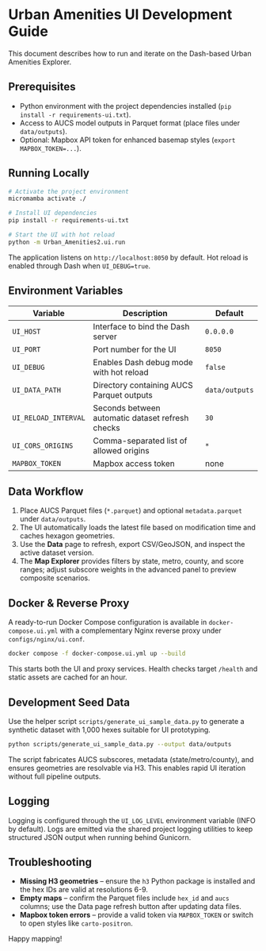 # Urban Amenities UI Development Guide

This document describes how to run and iterate on the Dash-based Urban Amenities Explorer.

## Prerequisites

- Python environment with the project dependencies installed (`pip install -r requirements-ui.txt`).
- Access to AUCS model outputs in Parquet format (place files under `data/outputs`).
- Optional: Mapbox API token for enhanced basemap styles (`export MAPBOX_TOKEN=...`).

## Running Locally

```bash
# Activate the project environment
micromamba activate ./

# Install UI dependencies
pip install -r requirements-ui.txt

# Start the UI with hot reload
python -m Urban_Amenities2.ui.run
```

The application listens on `http://localhost:8050` by default. Hot reload is enabled through Dash when `UI_DEBUG=true`.

## Environment Variables

| Variable | Description | Default |
| -------- | ----------- | ------- |
| `UI_HOST` | Interface to bind the Dash server | `0.0.0.0` |
| `UI_PORT` | Port number for the UI | `8050` |
| `UI_DEBUG` | Enables Dash debug mode with hot reload | `false` |
| `UI_DATA_PATH` | Directory containing AUCS Parquet outputs | `data/outputs` |
| `UI_RELOAD_INTERVAL` | Seconds between automatic dataset refresh checks | `30` |
| `UI_CORS_ORIGINS` | Comma-separated list of allowed origins | `*` |
| `MAPBOX_TOKEN` | Mapbox access token | none |

## Data Workflow

1. Place AUCS Parquet files (`*.parquet`) and optional `metadata.parquet` under `data/outputs`.
2. The UI automatically loads the latest file based on modification time and caches hexagon geometries.
3. Use the **Data** page to refresh, export CSV/GeoJSON, and inspect the active dataset version.
4. The **Map Explorer** provides filters by state, metro, county, and score ranges; adjust subscore weights in the advanced panel to preview composite scenarios.

## Docker & Reverse Proxy

A ready-to-run Docker Compose configuration is available in `docker-compose.ui.yml` with a complementary Nginx reverse proxy under `configs/nginx/ui.conf`.

```bash
docker compose -f docker-compose.ui.yml up --build
```

This starts both the UI and proxy services. Health checks target `/health` and static assets are cached for an hour.

## Development Seed Data

Use the helper script `scripts/generate_ui_sample_data.py` to generate a synthetic dataset with 1,000 hexes suitable for UI prototyping.

```bash
python scripts/generate_ui_sample_data.py --output data/outputs
```

The script fabricates AUCS subscores, metadata (state/metro/county), and ensures geometries are resolvable via H3. This enables rapid UI iteration without full pipeline outputs.

## Logging

Logging is configured through the `UI_LOG_LEVEL` environment variable (INFO by default). Logs are emitted via the shared project logging utilities to keep structured JSON output when running behind Gunicorn.

## Troubleshooting

- **Missing H3 geometries** – ensure the `h3` Python package is installed and the hex IDs are valid at resolutions 6-9.
- **Empty maps** – confirm the Parquet files include `hex_id` and `aucs` columns; use the Data page refresh button after updating data files.
- **Mapbox token errors** – provide a valid token via `MAPBOX_TOKEN` or switch to open styles like `carto-positron`.

Happy mapping!
